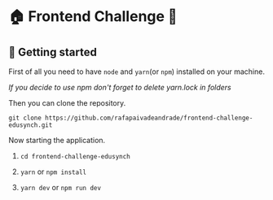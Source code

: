<h1>
🏠 Frontend Challenge 🏨

</h1>

## 🚀 Getting started

First of all you need to have `node` and `yarn`(or `npm`) installed on your machine.

_If you decide to use npm don't forget to delete yarn.lock in folders_

Then you can clone the repository.

`git clone https://github.com/rafapaivadeandrade/frontend-challenge-edusynch.git`

Now starting the application.

1. `cd frontend-challenge-edusynch`

2. `yarn` or `npm install`

3. `yarn dev` or `npm run dev`
